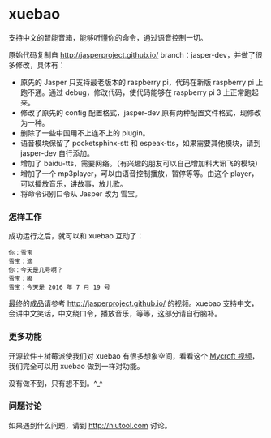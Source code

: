 # xuebao
支持中文的智能音箱，能够听懂你的命令，通过语音控制一切。

原始代码复制自 http://jasperproject.github.io/ branch：jasper-dev，并做了很多修改，具体有：

* 原先的 Jasper 只支持最老版本的 raspberry pi，代码在新版 raspberry pi 上跑不通。通过 debug，修改代码，使代码能够在 raspberry pi 3 上正常跑起来。
* 修改了原先的 config 配置格式，jasper-dev 原有两种配置文件格式，现修改为一种。
* 删除了一些中国用不上连不上的 plugin。
* 语音模块保留了 pocketsphinx-stt 和 espeak-tts，如果需要其他模块，请到 jasper-dev 自行添加。
* 增加了 baidu-tts，需要网络。（有兴趣的朋友可以自己增加科大讯飞的模块）
* 增加了一个 mp3player，可以由语音控制播放，暂停等等。由这个 player，可以播放音乐，讲故事，放儿歌。
* 将命令识别口令从 Jasper 改为 雪宝。

### 怎样工作
成功运行之后，就可以和 xuebao 互动了：
```
你：雪宝
雪宝：滴
你：今天是几号啊？
雪宝：嘟
雪宝：今天是 2016 年 7 月 19 号
```

最终的成品请参考 http://jasperproject.github.io/ 的视频。xuebao 支持中文，会讲中文笑话，中文绕口令，播放音乐，等等，这部分请自行脑补。

### 更多功能
开源软件＋树莓派使我们对 xuebao 有很多想象空间，看看这个 [Mycroft 视频](https://www.indiegogo.com/projects/mycroft-open-source-artificial-intelligence)，我们完全可以用 xuebao 做到一样对功能。

没有做不到，只有想不到。^_^

### 问题讨论
如果遇到什么问题，请到 http://niutool.com 讨论。
